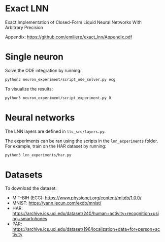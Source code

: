 # Exact LNN
Exact Implementation of Closed-Form Liquid Neural Networks With Arbitrary Precision

Appendix: https://github.com/emilierp/exact_lnn/Appendix.pdf

# Single neuron

Solve the ODE integration by running:
```bash
python3 neuron_experiment/script_ode_solver.py ecg 
```

To visualize the results: 
```bash
python3 neuron_experiment/script_experiment.py 0
```

# Neural networks

The LNN layers are defined in `ltc_src/layers.py`. 

The experiments can be ran using the scripts in the `lnn_experiments` folder. For example, train on the HAR dataset by running: 
```bash
python3 lnn_experiments/har.py
```

# Datasets

To download the dataset: 

- MIT-BIH (ECG): https://www.physionet.org/content/mitdb/1.0.0/
- MNIST: https://yann.lecun.com/exdb/mnist/
- HAR: https://archive.ics.uci.edu/dataset/240/human+activity+recognition+using+smartphones 
- PAR: https://archive.ics.uci.edu/dataset/196/localization+data+for+person+activity



